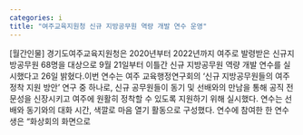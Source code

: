 ```yaml
---
categories: i
title: "여주교육지원청 신규 지방공무원 역량 개발 연수 운영"
---
```

[월간인물] 경기도여주교육지원청은 2020년부터 2022년까지 여주로 발령받은 신규지방공무원 68명을 대상으로 9월 21일부터 이틀간 신규 지방공무원 역량 개발 연수를 실시했다고 26일 밝혔다.이번 연수는 여주 교육행정연구회의 ‘신규 지방공무원들의 여주 정착 지원 방안’ 연구 중 하나로, 신규 공무원들이 동기 및 선배와의 만남을 통해 공직 전문성을 신장시키고 여주에 원활히 정착할 수 있도록 지원하기 위해 실시했다. 연수는 선배와 동기와의 대화 시간, 색깔로 마음 열기 활동으로 구성했다. 연수에 참여한 한 연수생은 “화상회의 화면으로
